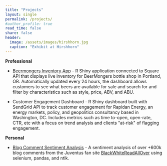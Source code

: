 ```yaml
---
title: "Projects"
layout: single
permalink: /projects/
#author_profile: true
read_time: false
share: false
header:
  image: /assets/images/hirshhorn.jpg
  caption: "Exhibit at Hirshhorn"
---
```


**Professional**

- [Beermongers Inventory App](https://thebeermongers.shinyapps.io/Bottle_List/) - R Shiny application connected to Square API that displays live inventory for BeerMongers bottle shop in Portland, OR. Automatically updated every 24 hours, the dashboard allows customers to see what beers are available for sale and search for and filter by characteristics such as style, price, ABV, and ABU.

- Customer Engagement Dashboard - R Shiny dashboard built with SendGrid API to track customer engagement for Rapidan Energy, an energy markets, policy, and geopolitics consultancy based in Washington, DC. Includes metrics such as time to-open, open-rate, CTR, etc with a focus on trend analysis and clients "at-risk" of flagging engagement.

**Personal**

- [Blog Comment Sentiment Analysis](https://rsolter.github.io/BWRAO-Comment-Scraper/) - A sentiment analysis of over +600k blog comments from the Juventus fan site [BlackWhiteReadAllOver](https://www.blackwhitereadallover.com/) using selenium, pandas, and ntlk.
